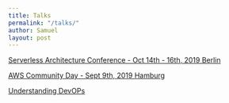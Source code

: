 ```yaml
---
title: Talks
permalink: "/talks/"
author: Samuel
layout: post
---
```


[Serverless Architecture Conference - Oct 14th - 16th, 2019 Berlin](https://speakerdeck.com/abiodunjames/build-a-serverless-recommendation-engine-in-72-hours)

[AWS Community Day - Sept 9th, 2019 Hamburg](https://www.slideshare.net/SamuelJames16/aws-community-day-keynote)

[Understanding DevOPs](https://www.slideshare.net/SamuelJames16/understanding-devops-236615132)
